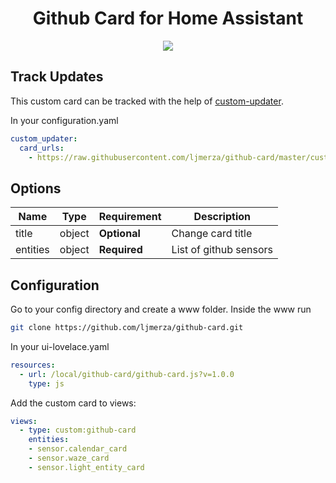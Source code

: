 <h1 align="center">Github Card for Home Assistant</h1>

<p align="center">
  <img src='https://i.imgur.com/r7z29br.png' />
</p>


<h2>Track Updates</h2>

This custom card can be tracked with the help of [custom-updater](https://github.com/custom-components/custom_updater).

In your configuration.yaml

```yaml
custom_updater:
  card_urls:
    - https://raw.githubusercontent.com/ljmerza/github-card/master/custom_updater.json
```

<h2>Options</h2>

| Name | Type | Requirement | Description
| ---- | ---- | ------- | -----------
| title | object | **Optional** | Change card title
| entities | object | **Required** | List of github sensors

<h2>Configuration</h2>
Go to your config directory and create a www folder. Inside the www run

```bash
git clone https://github.com/ljmerza/github-card.git
```

In your ui-lovelace.yaml

```yaml
resources:
  - url: /local/github-card/github-card.js?v=1.0.0
    type: js
```

Add the custom card to views:

```yaml
views:
  - type: custom:github-card
    entities:
    - sensor.calendar_card
    - sensor.waze_card
    - sensor.light_entity_card
```